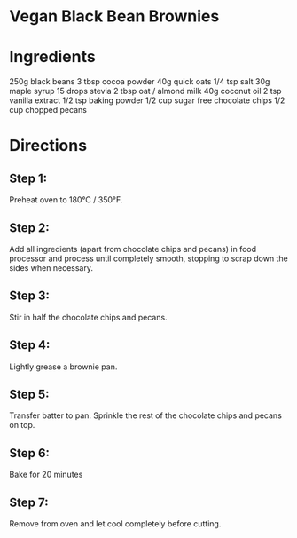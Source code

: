 # Vegan Black Bean Brownies

# Ingredients
250g black beans
3 tbsp cocoa powder
40g quick oats
1/4 tsp salt
30g maple syrup
15 drops stevia
2 tbsp oat / almond milk
40g coconut oil
2 tsp vanilla extract
1/2 tsp baking powder
1/2 cup sugar free chocolate chips
1/2 cup chopped pecans

# Directions
## Step 1:
Preheat oven to 180°C / 350°F.
## Step 2:
Add all ingredients (apart from chocolate chips and pecans) in food processor and process until completely smooth, stopping to scrap down the sides when necessary.
## Step 3:
Stir in half the chocolate chips and pecans.
## Step 4:
Lightly grease a brownie pan.
## Step 5:
Transfer batter to pan. Sprinkle the rest of the chocolate chips and pecans on top.
## Step 6:
Bake for 20 minutes
## Step 7:
Remove from oven and let cool completely before cutting. 
